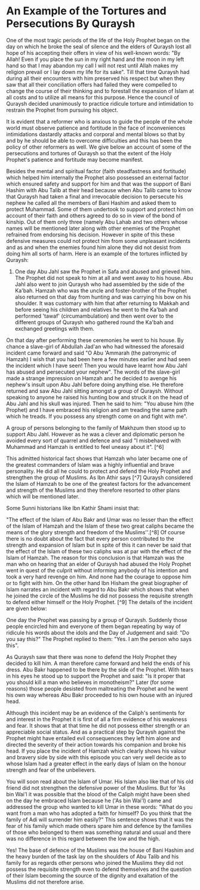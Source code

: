 An Example of the Tortures and Persecutions By Quraysh
======================================================

One of the most tragic periods of the life of the Holy Prophet began on
the day on which he broke the seal of silence and the elders of Quraysh
lost all hope of his accepting their offers in view of his well-known
words: "By Allah! Even if you place the sun in my right hand and the
moon in my left hand so that I may abandon my call I will not rest until
Allah makes my religion prevail or I lay down my life for its sake".
Till that time Quraysh had during all their encounters with him
preserved his respect but when they saw that all their conciliation
offers had failed they were compelled to change the course of their
thinking and to forestall the expansion of Islam at all costs and to
utilize all means for this purpose. Hence the council of Quraysh decided
unanimously to practice ridicule torture and intimidation to restrain
the Prophet from pursuing his object.

It is evident that a reformer who is anxious to guide the people of the
whole world must observe patience and fortitude in the face of
inconveniences intimidations dastardly attacks and corporal and mental
blows so that by and by he should be able to overcome difficulties and
this has been the policy of other reformers as well. We give below an
account of some of the persecutions and tortures of Quraysh so that the
extent of the Holy Prophet's patience and fortitude may become
manifest.

Besides the mental and spiritual factor (faith steadfastness and
fortitude) which helped him internally the Prophet also possessed an
external factor which ensured safety and support for him and that was
the support of Bani Hashim with Abu Talib at their head because when Abu
Talib came to know that Quraysh had taken a final and irrevocable
decision to persecute his nephew he called all the members of Bani
Hashim and asked them to protect Muhammad. Some of them undertook to
support and protect him on account of their faith and others agreed to
do so in view of the bond of kinship. Out of them only three (namely Abu
Lahab and two others whose names will be mentioned later along with
other enemies of the Prophet refrained from endorsing his decision.
However in spite of this these defensive measures could not protect him
from some unpleasant incidents and as and when the enemies found him
alone they did not desist from doing him all sorts of harm. Here is an
example of the tortures inflicted by Quraysh:

1. One day Abu Jahl saw the Prophet in Safa and abused and grieved him.
The Prophet did not speak to him at all and went away to his house. Abu
Jahl also went to join Quraysh who had assembled by the side of the
Ka'bah. Hamzah who was the uncle and foster-brother of the Prophet also
returned on that day from hunting and was carrying his bow on his
shoulder. It was customary with him that after returning to Makkah and
before seeing his children and relatives he went to the Ka'bah and
performed 'tawaf' (circumambulation) and then went over to the different
groups of Quraysh who gathered round the Ka'bah and exchanged greetings
with them.

On that day after performing these ceremonies he went to his house. By
chance a slave-girl of Abdullah Jad'an who had witnessed the aforesaid
incident came forward and said "O Abu 'Ammarah (the patronymic of
Hamzah) I wish that you had been here a few minutes earlier and had seen
the incident which I have seen! Then you would have learnt how Abu Jahl
has abused and persecuted your nephew". The words of the slave-girl made
a strange impression on Hamzah and he decided to avenge his nephew's
insult upon Abu Jahl before doing anything else. He therefore returned
and saw Abu Jahl sitting amongst a group of Quraysh. Without speaking to
anyone he raised his hunting bow and struck it on the head of Abu Jahl
and his skull was injured. Then he said to him: "You abuse him (the
Prophet) and I have embraced his religion and am treading the same path
which he treads. If you possess any strength come on and fight with
me".

A group of persons belonging to the family of Makhzum then stood up to
support Abu Jahl. However as he was a clever and diplomatic person he
avoided every sort of quarrel and defence and said "I misbehaved with
Muhammad and Hamzah is entitled to feel uneasy about it". [^6]

This admitted historical fact shows that Hamzah who later became one of
the greatest commanders of Islam was a highly influential and brave
personality. He did all he could to protect and defend the Holy Prophet
and strengthen the group of Muslims. As Ibn Athir says [^7] Quraysh
considered the Islam of Hamzah to be one of the greatest factors for the
advancement and strength of the Muslims and they therefore resorted to
other plans which will be mentioned later.

Some Sunni historians like Ibn Kathir Shami insist that:

"The effect of the Islam of Abu Bakr and Umar was no lesser than the
effect of the Islam of Hamzah and the Islam of these two great caliphs
became the means of the glory strength and freedom of the Muslims''.[^8]
Of course there is no doubt about the fact that every person contributed
to the strength and expansion of Islam but in spite of this it can never
be said that the effect of the Islam of these two caliphs was at par
with the effect of the Islam of Hamzah. The reason for this conclusion
is that Hamzah was the man who on hearing that an elder of Quraysh had
abused the Holy Prophet went in quest of the culprit without informing
anybody of his intention and took a very hard revenge on him. And none
had the courage to oppose him or to fight with him. On the other hand
Ibn Hisham the great biographer of Islam narrates an incident with
regard to Abu Bakr which shows that when he joined the circle of the
Muslims he did not possess the requisite strength to defend either
himself or the Holy Prophet. [^9] The details of the incident are given
below:

One day the Prophet was passing by a group of Quraysh. Suddenly those
people encircled him and everyone of them began repeating by way of
ridicule his words about the idols and the Day of Judgement and said:
"Do you say this?" The Prophet replied to them: "Yes. I am the person
who says this".

As Quraysh saw that there was none to defend the Holy Prophet they
decided to kill him. A man therefore came forward and held the ends of
his dress. Abu Bakr happened to be there by the side of the Prophet.
With tears in his eyes he stood up to support the Prophet and said: "Is
it proper that you should kill a man who believes in monotheism?" Later
(for some reasons) those people desisted from maltreating the Prophet
and he went his own way whereas Abu Bakr proceeded to his own house with
an injured head.

Although this incident may be an evidence of the Caliph's sentiments
for and interest in the Prophet it is first of all a firm evidence of
his weakness and fear. It shows that at that time he did not possess
either strength or an appreciable social status. And as a practical step
by Quraysh against the Prophet might have entailed evil consequences
they left him alone and directed the severity of their action towards
his companion and broke his head. If you place the incident of Hamzah
which clearly shows his valour and bravery side by side with this
episode you can very well decide as to whose Islam had a greater effect
in the early days of Islam on the honour strength and fear of the
unbelievers.

You will soon read about the Islam of Umar. His Islam also like that of
his old friend did not strengthen the defensive power of the Muslims.
But for 'As bin Wai'l it was possible that the blood of the Caliph might
have been shed on the day he embraced Islam because he ('As bin Wai'l)
came and addressed the group who wanted to kill Umar in these words:
"What do you want from a man who has adopted a faith for himself? Do you
think that the family of Adi will surrender him easily?" This sentence
shows that it was the fear of his family which made others spare him and
defence by the families of those who belonged to them was something
natural and usual and there was no difference in this regard between the
low and the high.

Yes! The base of defence of the Muslims was the house of Bani Hashim
and the heavy burden of the task lay on the shoulders of Abu Talib and
his family for as regards other persons who joined the Muslims they did
not possess the requisite strength even to defend themselves and the
question of their Islam becoming the source of the dignity and
exaltation of the Muslims did not therefore arise.



